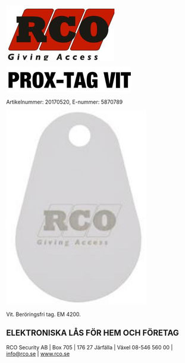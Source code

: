 ![](_page_0_Picture_0.jpeg)

![](_page_0_Picture_1.jpeg)

Artikelnummer: 20170520, E-nummer: 5870789

![](_page_0_Picture_3.jpeg)

Vit. Beröringsfri tag. EM 4200.

## ELEKTRONISKA LÅS FÖR HEM OCH FÖRETAG

RCO Security AB | Box 705 | 176 27 Järfälla | Växel 08-546 560 00 | info@rco.se | www.rco.se